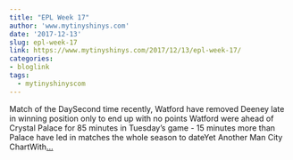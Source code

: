 ```yaml
---
title: "EPL Week 17"
author: 'www.mytinyshinys.com'
date: '2017-12-13'
slug: epl-week-17
link: https://www.mytinyshinys.com/2017/12/13/epl-week-17/
categories:
- bloglink
tags:
  - mytinyshinyscom
---
```


Match of the DaySecond time recently, Watford have removed Deeney late in winning position only to end up with no points Watford were ahead of Crystal Palace for 85 minutes in Tuesday’s game - 15 minutes more than Palace have led in matches the whole season to dateYet Another Man City ChartWith[... <i class="fas fa-external-link-alt"></i>](https://www.mytinyshinys.com/2017/12/13/epl-week-17/)

